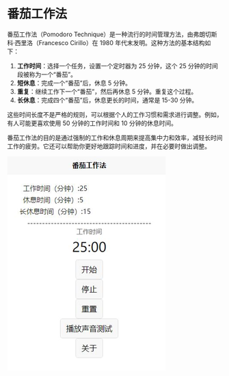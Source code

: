 # 番茄工作法
番茄工作法（Pomodoro Technique）是一种流行的时间管理方法，由弗朗切斯科·西里洛（Francesco Cirillo）在 1980 年代末发明。这种方法的基本结构如下：

1. **工作时间**：选择一个任务，设置一个定时器为 25 分钟，这个 25 分钟的时间段被称为一个“番茄”。
2. **短休息**：完成一个“番茄”后，休息 5 分钟。
3. **重复**：继续工作下一个“番茄”，然后再休息 5 分钟。重复这个过程。
4. **长休息**：完成四个“番茄”后，休息更长的时间，通常是 15-30 分钟。

这些时间长度不是严格的规则，可以根据个人的工作习惯和需求进行调整。例如，有人可能更喜欢使用 50 分钟的工作时间和 10 分钟的休息时间。

番茄工作法的目的是通过强制的工作和休息周期来提高集中力和效率，减轻长时间工作的疲劳。它还可以帮助你更好地跟踪时间和进度，并在必要时做出调整。

![](readme_files/1.jpg)